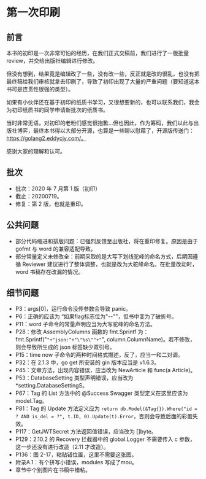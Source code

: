 # 第一次印刷

## 前言

本书的初印是一次非常可怕的经历，在我们正式交稿前，我们进行了一版批量 review，并交给出版社编辑进行修改。

但没有想到，结果竟是编辑改了一些，没有改一些，反正就是改的很乱，也没有把最终稿给我们审核就拿去印刷了，导致了初印出现了大量的严重问题（要知道这本书可是连贯性很强的类型）。

如果有小伙伴还在基于初印的纸质书学习，又很想要新的，也可以联系我们，我会为初印纸质书的同学申请新批次的纸质书。

当时非常无语，对初印的老粉们感觉很抱歉...但也因此，作为筹码，我们以此与出版社博弈，最终本书得以大部分开源，也算是一些聊以慰藉了，开源版传送门：https://golang2.eddycjy.com/。

感谢大家的理解和认可。

## 批次
- 批次：2020 年 7 月第 1 版（初印）
- 截止：20200719。
- 修复：第 2 版，也就是重印。

## 公共问题
- 部分代码缩进和排版问题：已强烈反馈至出版社，将在重印修复。原因是由于 gofmt <tab> 与 word 的兼容适配导致。
- 部分常量定义未修改全：前期采取的是大写下划线驼峰的命名方式，后期因遵循 Reviewer 建议进行了整体调整，也就是改为大驼峰命名。在批量改动时，word 书稿存在改漏的情况。

## 细节问题
- P3：args[0]，运行命令没传参数会导致 panic。
- P6：正确的应该为 “如果flag标志位为"--"”，但书中变为了破折号。
- P11：word 子命令的常量声明应当为大写驼峰的命名方法。
- P28：修改 AssemblyColumns 函数的 fmt.Sprintf 为：fmt.Sprintf("`"+"json:"+"\"%s\""+"`", column.ColumnName)。若不修改，则会导致所生成的 json 标签缺少双引号。
-  P15：time now 子命令的两种时间格式描述，反了，应当一和二对调。
- P32：在 2.1.3 中，go get 所安装的 gin 版本应当是 v1.6.3。
- P45：文章方法，出现内容错误，应当改为 NewArticle 和 func(a Article)。
- P53：DatabaseSetting 类型声明错误，应当改为 *setting.DatabaseSettingS。
- P67：Tag 的 List 方法中的 @Success Swagger 类型定义在这里应该为 model.Tag。
- P81：Tag 的 Update 方法定义应为 `return db.Model(&Tag{}).Where("id = ? AND is_del = ?", t.ID, 0).Update(t).Error`，否则会导致后面的彩蛋失效。
- P117：GetJWTSecret 方法返回值错误，应当改为 []byte。
- P129：2.10.2 的 Recovery 拦截器中的 global.Logger 不需要传入 c 参数，这一步还没有进行改造（2.11 才改造）。
- P136：图 2-17，粘贴错位置，这里不需要这张图。
- 附录A.1：有个拼写小错误，modules 写成了mou。
- 章节中个别图片在书稿中错粘。
